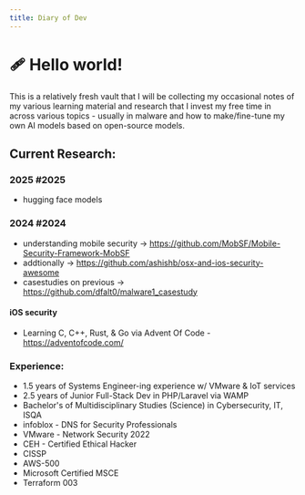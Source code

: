 ```yaml
---
title: Diary of Dev
---
```


# 🩹 Hello world!

This is a relatively fresh vault that I will be collecting my occasional notes of my various learning material and research that I invest my free time in across various topics - usually in malware and how to make/fine-tune my own AI models based on open-source models. 

## Current Research:
### 2025 #2025
- hugging face models


### 2024 #2024
- understanding mobile security -> https://github.com/MobSF/Mobile-Security-Framework-MobSF
- addtionally -> https://github.com/ashishb/osx-and-ios-security-awesome
- casestudies on previous -> https://github.com/dfalt0/malware1_casestudy
#### iOS security
- Learning C, C++, Rust, & Go via Advent Of Code - https://adventofcode.com/

### Experience:
- 1.5 years of Systems Engineer-ing experience w/ VMware & IoT services
- 2.5 years of Junior Full-Stack Dev in PHP/Laravel via WAMP
- Bachelor's of Multidisciplinary Studies (Science) in Cybersecurity, IT, ISQA
- infoblox - DNS for Security Professionals
- VMware - Network Security 2022
- CEH - Certified Ethical Hacker
- CISSP
- AWS-500
- Microsoft Certified MSCE
- Terraform 003